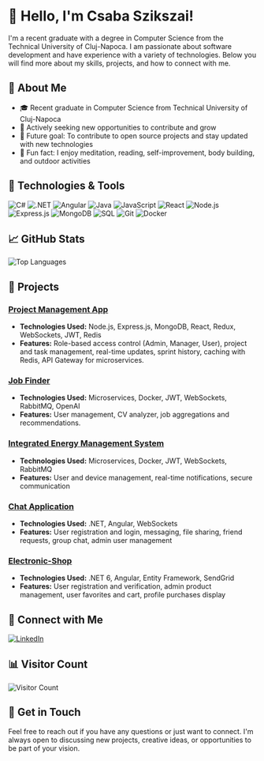 # 👋 Hello, I'm Csaba Szikszai!

I'm a recent graduate with a degree in Computer Science from the Technical University of Cluj-Napoca. I am passionate about software development and have experience with a variety of technologies. Below you will find more about my skills, projects, and how to connect with me.

## 🚀 About Me
- 🎓 Recent graduate in Computer Science from Technical University of Cluj-Napoca
- 💼 Actively seeking new opportunities to contribute and grow
- 🎯 Future goal: To contribute to open source projects and stay updated with new technologies
- 🎉 Fun fact: I enjoy meditation, reading, self-improvement, body building, and outdoor activities

## 🔧 Technologies & Tools

![C#](https://img.shields.io/badge/C%23-239120?style=for-the-badge&logo=c-sharp&logoColor=white)
![.NET](https://img.shields.io/badge/.NET-512BD4?style=for-the-badge&logo=dot-net&logoColor=white)
![Angular](https://img.shields.io/badge/Angular-DD0031?style=for-the-badge&logo=angular&logoColor=white)
![Java](https://img.shields.io/badge/Java-ED8B00?style=for-the-badge&logo=java&logoColor=white)
![JavaScript](https://img.shields.io/badge/JavaScript-F7DF1E?style=for-the-badge&logo=javascript&logoColor=black)
![React](https://img.shields.io/badge/React-61DAFB?style=for-the-badge&logo=react&logoColor=black)
![Node.js](https://img.shields.io/badge/Node.js-339933?style=for-the-badge&logo=node.js&logoColor=white)
![Express.js](https://img.shields.io/badge/Express.js-000000?style=for-the-badge&logo=express&logoColor=white)
![MongoDB](https://img.shields.io/badge/MongoDB-47A248?style=for-the-badge&logo=mongodb&logoColor=white)
![SQL](https://img.shields.io/badge/SQL-CC2927?style=for-the-badge&logo=microsoft-sql-server&logoColor=white)
![Git](https://img.shields.io/badge/Git-F05032?style=for-the-badge&logo=git&logoColor=white)
![Docker](https://img.shields.io/badge/Docker-2496ED?style=for-the-badge&logo=docker&logoColor=white)

## 📈 GitHub Stats

![Top Languages](https://github-readme-stats.vercel.app/api/top-langs/?username=SzCsaba01&layout=compact&theme=radical)

## 💼 Projects

### [Project Management App](https://github.com/SzCsaba01/ProjectManagementApp)
- **Technologies Used:** Node.js, Express.js, MongoDB, React, Redux, WebSockets, JWT, Redis
- **Features:** Role-based access control (Admin, Manager, User), project and task management, real-time updates, sprint history, caching with Redis, API Gateway for microservices.

### [Job Finder](https://github.com/SzCsaba01/JobFinder-FrontEnd)
- **Technologies Used:** Microservices, Docker, JWT, WebSockets, RabbitMQ, OpenAI
- **Features:** User management, CV analyzer, job aggregations and recommendations.

### [Integrated Energy Management System](https://github.com/SzCsaba01/Energy-Management-System)
- **Technologies Used:** Microservices, Docker, JWT, WebSockets, RabbitMQ
- **Features:** User and device management, real-time notifications, secure communication

### [Chat Application](https://github.com/SzCsaba01/ChatApplication-BackEnd)
- **Technologies Used:** .NET, Angular, WebSockets
- **Features:** User registration and login, messaging, file sharing, friend requests, group chat, admin user management

### [Electronic-Shop](https://github.com/SzCsaba01/Electronic-Shop)
- **Technologies Used:** .NET 6, Angular, Entity Framework, SendGrid
- **Features:** User registration and verification, admin product management, user favorites and cart, profile purchases display

## 👯‍ Connect with Me

[![LinkedIn](https://img.shields.io/badge/LinkedIn-0077B5?style=for-the-badge&logo=linkedin&logoColor=white)](https://www.linkedin.com/in/szcsaba01/)

## 📊 Visitor Count
![Visitor Count](https://komarev.com/ghpvc/?username=SzCsaba01&color=brightgreen&style=flat)

## 💬 Get in Touch
Feel free to reach out if you have any questions or just want to connect. I'm always open to discussing new projects, creative ideas, or opportunities to be part of your vision.

